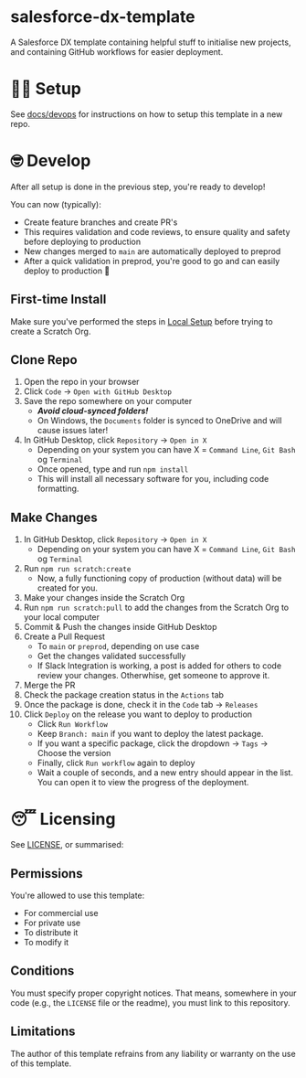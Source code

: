 # salesforce-dx-template

A Salesforce DX template containing helpful stuff to initialise new projects, and containing GitHub workflows for easier deployment.

# 🧑‍💻 Setup

See [docs/devops](docs/devops) for instructions on how to setup this template in a new repo.

# 🤓 Develop

After all setup is done in the previous step, you're ready to develop!

You can now (typically):

-   Create feature branches and create PR's
-   This requires validation and code reviews, to ensure quality and safety before deploying to production
-   New changes merged to `main` are automatically deployed to preprod
-   After a quick validation in preprod, you're good to go and can easily deploy to production 🎉

## First-time Install

Make sure you've performed the steps in [Local Setup](docs/devops/local-setup.md) before trying to create a Scratch Org.

## Clone Repo

1. Open the repo in your browser
1. Click `Code` → `Open with GitHub Desktop`
1. Save the repo somewhere on your computer
    - _**Avoid cloud-synced folders!**_
    - On Windows, the `Documents` folder is synced to OneDrive and will cause issues later!
1. In GitHub Desktop, click `Repository` → `Open in X`
    - Depending on your system you can have X = `Command Line`, `Git Bash` og `Terminal`
    - Once opened, type and run `npm install`
    - This will install all necessary software for you, including code formatting.

## Make Changes

1. In GitHub Desktop, click `Repository` → `Open in X`
    - Depending on your system you can have X = `Command Line`, `Git Bash` og `Terminal`
1. Run `npm run scratch:create`
    - Now, a fully functioning copy of production (without data) will be created for you.
1. Make your changes inside the Scratch Org
1. Run `npm run scratch:pull` to add the changes from the Scratch Org to your local computer
1. Commit & Push the changes inside GitHub Desktop
1. Create a Pull Request
    - To `main` or `preprod`, depending on use case
    - Get the changes validated successfully
    - If Slack Integration is working, a post is added for others to code review your changes. Otherwhise, get someone to approve it.
1. Merge the PR
1. Check the package creation status in the `Actions` tab
1. Once the package is done, check it in the `Code` tab → `Releases`
1. Click `Deploy` on the release you want to deploy to production
    - Click `Run Workflow`
    - Keep `Branch: main` if you want to deploy the latest package.
    - If you want a specific package, click the dropdown → `Tags` → Choose the version
    - Finally, click `Run workflow` again to deploy
    - Wait a couple of seconds, and a new entry should appear in the list. You can open it to view the progress of the deployment.

# 😴 Licensing

See [LICENSE](LICENSE), or summarised:

## Permissions

You're allowed to use this template:

-   For commercial use
-   For private use
-   To distribute it
-   To modify it

## Conditions

You must specify proper copyright notices. That means, somewhere in your code (e.g., the `LICENSE` file or the readme), you must link to this repository.

## Limitations

The author of this template refrains from any liability or warranty on the use of this template.
